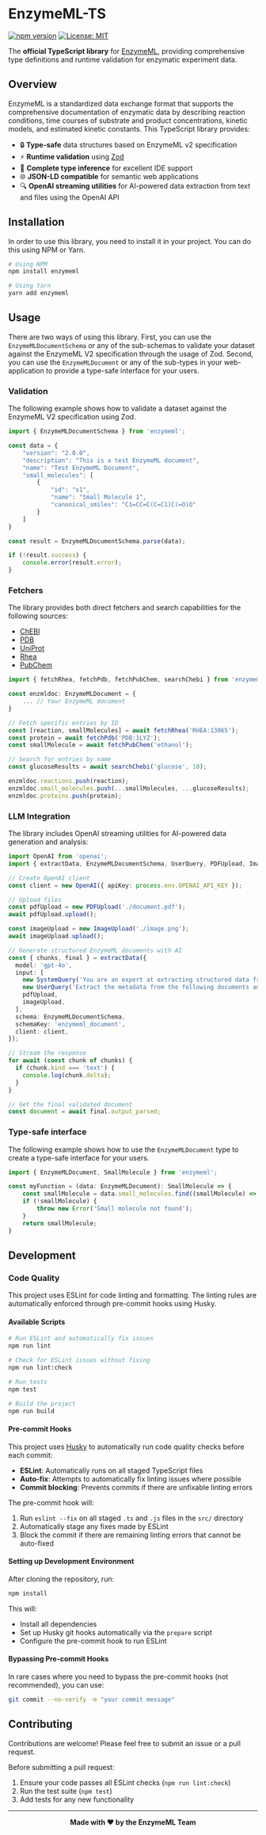 # EnzymeML-TS

[![npm version](https://badge.fury.io/js/enzymeml.svg)](https://badge.fury.io/js/enzymeml)
[![License: MIT](https://img.shields.io/badge/License-MIT-yellow.svg)](https://opensource.org/licenses/MIT)

The **official TypeScript library** for [EnzymeML](https://enzymeml.org), providing comprehensive type definitions and runtime validation for enzymatic experiment data.

## Overview

EnzymeML is a standardized data exchange format that supports the comprehensive documentation of enzymatic data by describing reaction conditions, time courses of substrate and product concentrations, kinetic models, and estimated kinetic constants. This TypeScript library provides:

- 🔒 **Type-safe** data structures based on EnzymeML v2 specification
- ⚡ **Runtime validation** using [Zod](https://github.com/colinhacks/zod)
- 📝 **Complete type inference** for excellent IDE support
- 🌐 **JSON-LD compatible** for semantic web applications
- 🔍 **OpenAI streaming utilities** for AI-powered data extraction from text and files using the OpenAI API

## Installation

In order to use this library, you need to install it in your project. You can do this using NPM or Yarn.

```bash
# Using NPM
npm install enzymeml

# Using Yarn
yarn add enzymeml
```

## Usage

There are two ways of using this library. First, you can use the `EnzymeMLDocumentSchema` or any of the sub-schemas to validate your dataset against the EnzymeML V2 specification through the usage of Zod. Second, you can use the `EnzymeMLDocument` or any of the sub-types in your web-application to provide a type-safe interface for your users.

### Validation

The following example shows how to validate a dataset against the EnzymeML V2 specification using Zod.

```typescript
import { EnzymeMLDocumentSchema } from 'enzymeml';

const data = {
    "version": "2.0.0",
    "description": "This is a test EnzymeML document",
    "name": "Test EnzymeML Document",
    "small_molecules": [
        {
            "id": "s1",
            "name": "Small Molecule 1",
            "canonical_smiles": "C1=CC=C(C=C1)C(=O)O"
        }
    ]
}

const result = EnzymeMLDocumentSchema.parse(data);

if (!result.success) {
    console.error(result.error);
}
```

### Fetchers

The library provides both direct fetchers and search capabilities for the following sources:

- [ChEBI](https://www.ebi.ac.uk/chebi/)
- [PDB](https://www.rcsb.org/)
- [UniProt](https://www.uniprot.org/)
- [Rhea](https://www.rhea-db.org/)
- [PubChem](https://pubchem.ncbi.nlm.nih.gov/)

```typescript
import { fetchRhea, fetchPdb, fetchPubChem, searchChebi } from 'enzymeml';

const enzmldoc: EnzymeMLDocument = {
    ... // Your EnzymeML document
}

// Fetch specific entries by ID
const [reaction, smallMolecules] = await fetchRhea('RHEA:13065');
const protein = await fetchPdb('PDB:1LYZ');
const smallMolecule = await fetchPubChem('ethanol');

// Search for entries by name
const glucoseResults = await searchChebi('glucose', 10);

enzmldoc.reactions.push(reaction);
enzmldoc.small_molecules.push(...smallMolecules, ...glucoseResults);
enzmldoc.proteins.push(protein);
```

### LLM Integration

The library includes OpenAI streaming utilities for AI-powered data generation and analysis:

```typescript
import OpenAI from 'openai';
import { extractData, EnzymeMLDocumentSchema, UserQuery, PDFUpload, ImageUpload } from 'enzymeml';

// Create OpenAI client
const client = new OpenAI({ apiKey: process.env.OPENAI_API_KEY });

// Upload files
const pdfUpload = new PDFUpload('./document.pdf');
await pdfUpload.upload();

const imageUpload = new ImageUpload('./image.png');
await imageUpload.upload();

// Generate structured EnzymeML documents with AI
const { chunks, final } = extractData({
  model: 'gpt-4o',
  input: [
    new SystemQuery('You are an expert at extracting structured data from scientific documents.'),
    new UserQuery('Extract the metadata from the following documents and images'),
    pdfUpload,
    imageUpload,
  ],
  schema: EnzymeMLDocumentSchema,
  schemaKey: 'enzymeml_document',
  client: client,
});

// Stream the response
for await (const chunk of chunks) {
  if (chunk.kind === 'text') {
    console.log(chunk.delta);
  }
}

// Get the final validated document
const document = await final.output_parsed;
```

### Type-safe interface

The following example shows how to use the `EnzymeMLDocument` type to create a type-safe interface for your users.

```typescript
import { EnzymeMLDocument, SmallMolecule } from 'enzymeml';

const myFunction = (data: EnzymeMLDocument): SmallMolecule => {
    const smallMolecule = data.small_molecules.find((smallMolecule) => smallMolecule.id === 's1');
    if (!smallMolecule) {
        throw new Error('Small molecule not found');
    }
    return smallMolecule;
}
```

## Development

### Code Quality

This project uses ESLint for code linting and formatting. The linting rules are automatically enforced through pre-commit hooks using Husky.

#### Available Scripts

```bash
# Run ESLint and automatically fix issues
npm run lint

# Check for ESLint issues without fixing
npm run lint:check

# Run tests
npm test

# Build the project
npm run build
```

#### Pre-commit Hooks

This project uses [Husky](https://github.com/typicode/husky) to automatically run code quality checks before each commit:

- **ESLint**: Automatically runs on all staged TypeScript files
- **Auto-fix**: Attempts to automatically fix linting issues where possible
- **Commit blocking**: Prevents commits if there are unfixable linting errors

The pre-commit hook will:
1. Run `eslint --fix` on all staged `.ts` and `.js` files in the `src/` directory
2. Automatically stage any fixes made by ESLint
3. Block the commit if there are remaining linting errors that cannot be auto-fixed

#### Setting up Development Environment

After cloning the repository, run:

```bash
npm install
```

This will:
- Install all dependencies
- Set up Husky git hooks automatically via the `prepare` script
- Configure the pre-commit hook to run ESLint

#### Bypassing Pre-commit Hooks

In rare cases where you need to bypass the pre-commit hooks (not recommended), you can use:

```bash
git commit --no-verify -m "your commit message"
```

## Contributing

Contributions are welcome! Please feel free to submit an issue or a pull request.

Before submitting a pull request:
1. Ensure your code passes all ESLint checks (`npm run lint:check`)
2. Run the test suite (`npm test`)
3. Add tests for any new functionality

---

<div align="center">
<strong>Made with ❤️ by the EnzymeML Team</strong>
</div>